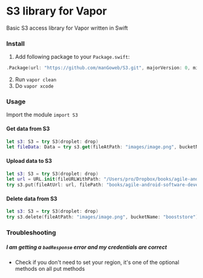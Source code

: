 # S3 library for Vapor
Basic S3 access library for Vapor written in Swift


### Install

1) Add following package to your ```Package.swift```:
``` Swift
.Package(url: "https://github.com/manGoweb/S3.git", majorVersion: 0, minor: 1)
```

2) Run ```vapor clean```
3) Do ```vapor xcode```

### Usage

Import the module ```import S3```

#### Get data from S3

``` Swift
let s3: S3 = try S3(droplet: drop)
let fileData: Data = try s3.get(fileAtPath: "images/image.png", bucketName: "booststore")
```

#### Upload data to S3

``` Swift
let s3: S3 = try S3(droplet: drop)
let url = URL.init(fileURLWithPath: "/Users/pro/Dropbox/books/agile-android-software-development.pdf")
try s3.put(fileAtUrl: url, filePath: "books/agile-android-software-development.pdf", bucketName: "booststore", accessControl: .publicRead)
```

#### Delete data from S3

``` Swift
let s3: S3 = try S3(droplet: drop)
try s3.delete(fileAtPath: "images/image.png", bucketName: "booststore")
```

### Troubleshooting

##### I am getting a ```badResponse``` error and my credentials are correct
* Check if you don't need to set your region, it's one of the optional methods on all put methods
